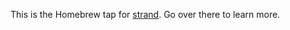 This is the Homebrew tap for [strand](https://github.com/arzg/vim-strand). Go over there to learn more.
